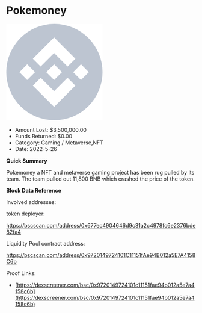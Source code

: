# Pokemoney
![Pokemoney](/rektimages/Pokemoney.png)
- Amount Lost: $3,500,000.00
- Funds Returned: $0.00
- Category: Gaming / Metaverse,NFT
- Date: 2022-5-26

**Quick Summary**

Pokemoney a NFT and metaverse gaming project has been rug pulled by its team. The team pulled out 11,800 BNB which crashed the price of the token.

  


 **Block Data Reference**

Involved addresses:

token deployer: 

https://bscscan.com/address/0x677ec4904646d9c31a2c4978fc6e2376bde82fa4

Liquidity Pool contract address:

https://bscscan.com/address/0x9720149724101C11151fAe94B012a5E7A4158C6b


Proof Links:
- [https://dexscreener.com/bsc/0x9720149724101c11151fae94b012a5e7a4158c6b](https://dexscreener.com/bsc/0x9720149724101c11151fae94b012a5e7a4158c6b)


